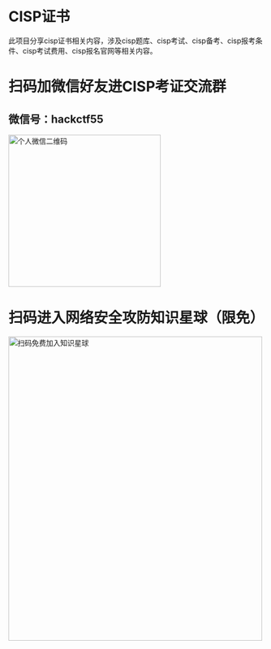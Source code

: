 # CISP证书

此项目分享cisp证书相关内容，涉及cisp题库、cisp考试、cisp备考、cisp报考条件、cisp考试费用、cisp报名官网等相关内容。

# 扫码加微信好友进CISP考证交流群

## 微信号：hackctf55


<img src="https://github.com/hackctf55/cisp/assets/129292908/18bfe928-89bd-47a9-9dab-187037860c64.jpg" width="300" height="300" class="center-image"  alt="个人微信二维码"/><br/>


# 扫码进入网络安全攻防知识星球（限免）


<img src="https://github.com/hackctf55/cisp/assets/129292908/2f0e4e89-0093-4435-9311-12b5056f3ae6.jpg" width="500" height="600"  class="center-image"  alt="扫码免费加入知识星球"/><br/>


